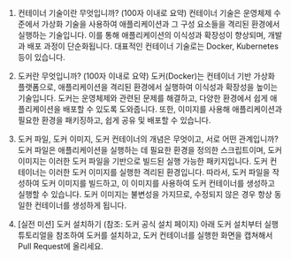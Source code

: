 1. 컨테이너 기술이란 무엇입니까? (100자 이내로 요약)
컨테이너 기술은 운영체제 수준에서 가상화 기술을 사용하여 애플리케이션과 그 구성 요소들을 격리된 환경에서 실행하는 기술입니다. 
이를 통해 애플리케이션의 이식성과 확장성이 향상되며, 개발과 배포 과정이 단순화됩니다. 대표적인 컨테이너 기술로는 Docker, Kubernetes 등이 있습니다.

2. 도커란 무엇입니까? (100자 이내로 요약)
도커(Docker)는 컨테이너 기반 가상화 플랫폼으로, 애플리케이션을 격리된 환경에서 실행하여 이식성과 확장성을 높이는 기술입니다. 
도커는 운영체제와 관련된 문제를 해결하고, 다양한 환경에서 쉽게 애플리케이션을 배포할 수 있도록 도와줍니다. 
또한, 이미지를 사용해 애플리케이션과 필요한 환경을 패키징하고, 쉽게 공유 및 배포할 수 있습니다.

3. 도커 파일, 도커 이미지, 도커 컨테이너의 개념은 무엇이고, 서로 어떤 관계입니까?
도커 파일은 애플리케이션을 실행하는 데 필요한 환경을 정의한 스크립트이며, 도커 이미지는 이러한 도커 파일을 기반으로 빌드된 실행 가능한 패키지입니다. 
도커 컨테이너는 이러한 도커 이미지를 실행한 격리된 환경입니다. 따라서, 도커 파일을 작성하여 도커 이미지를 빌드하고, 이 이미지를 사용하여 도커 컨테이너를 생성하고 실행할 수 있습니다. 
도커 이미지는 불변성을 가지므로, 수정되지 않은 경우 항상 동일한 컨테이너를 생성하게 됩니다.

4. [실전 미션] 도커 설치하기 (참조: 도커 공식 설치 페이지)
아래 도커 설치부터 실행 튜토리얼을 참조하여 도커를 설치하고, 도커 컨테이너를 실행한 화면을 캡쳐해서 Pull Request에 올리세요.
